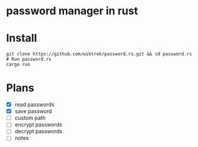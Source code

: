 # password manager in rust

# Install

```
git clone https://github.com/wiktrek/password.rs.git && cd password.rs
# Run password.rs
cargo run
```

# Plans

- [x] read passwords
- [x] save password
- [ ] custom path
- [ ] encrypt passwords
- [ ] decrypt passwords
- [ ] notes

